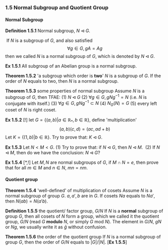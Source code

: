 ### 1.5 Normal Subgroup and Quotient Group

#### Normal Subgroup

**Definition 1.5.1** Normal subgroup, $N\lhd G$.

​    If $N$ is a subgroup of $G$, and also satisfied
$$
\forall g\in G, gA=Ag
$$
then we called $N$ is a normal subgroup of $G$, which is denoted by $N\lhd G$.

**Ex 1.5.1** All subgroup of an Abelian group is a normal subgroup.

**Theorem 1.5.2** 'a subgroup which order is **two**'
    $N$ is a subgroup of $G$. If the order of $N$ equals to two, then $N$ is a normal subgroup.

**Theorem 1.5.3** some properties of normal subgroup
    Assume $N$ is a subgroup of $G$, then TFAE:
    (1) $N\lhd G$
    (2) $\forall g\in G, gNg^{-1}=N$ (i.e. $N$ is conjugate with itself.)
    (3) $\forall g\in G, gNg^{-1}\subset N$
    (4) $N_G(N)=G$
    (5) every left coset of $N$ is right coset.

**Ex 1.5.2** [!] let $G=\{(a,b)|a\in\mathbb{R}_*,b\in\mathbb{R}\}$, define 'multiplication'
$$
(a,b)(c,d)=(ac,ad+b)
$$
Let $K=\{(1,b)|b\in\mathbb{R}\}$. Try to prove that: $K\lhd G$.

**Ex 1.5.3** Let $N < M < G$.
​    (1) Try to prove that: if $N\lhd G$, then $N\lhd M$.
​    (2) If $N\lhd M$, then do we have the conclusion: $N\lhd G$?

**Ex 1.5.4** [*,!] Let $M,N$ are normal subgroups of $G$, if $M\cap N={e}$, then prove that for all $m\in M$ and $n\in N$, $mn=nm$.

#### Quotient group

**Theorem 1.5.4** 'well-defined' of multiplication of cosets
    Assume $N$ is a normal subgroup of group $G$. $a,a',b$ are in $G$. If cosets $Na$ equals to $Na'$, then $N(ab)=N(a'b)$.

**Definition 1.5.5** the quotient/ factor group, $G/N$
    If $N$ is a **normal** subgroup of group $G$, then all cosets of $N$ form a group, which we called it the quotient group, $G/N$ (read $G$ **modulo** $N$, or simply $G$ mod $N$).
    The element in $G/N$, $gN$ or $Ng$, we usually write it as $\bar g$ without confusion.

**Theorem 1.5.6** the order of the quotient group
    If $N$ is a normal subgroup of group $G$, then the order of $G/N$ equals to $|G|/|N|$. [**Ex 1.5.5**]

